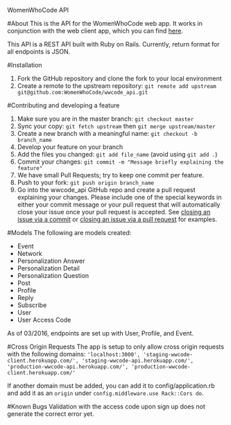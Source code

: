 WomenWhoCode API

#About
This is the API for the WomenWhoCode web app. It works in conjunction with the web client app, which you can find [here](https://github.com/WomenWhoCode/wwcode-webclient-app).

This API is a REST API built with Ruby on Rails. Currently, return format for all endpoints is JSON.

#Installation
1. Fork the GitHub repository and clone the fork to your local environment
1. Create a remote to the upstream repository: `git remote add upstream git@github.com:WomenWhoCode/wwcode_api.git`

#Contributing and developing a feature
1. Make sure you are in the master branch: `git checkout master`
2. Sync your copy: `git fetch upstream` then `git merge upstream/master`
3. Create a new branch with a meaningful name: `git checkout -b branch_name`
4. Develop your feature on your branch
5. Add the files you changed: `git add file_name` (avoid using `git add .`)
6. Commit your changes: `git commit -m "Message briefly explaining the feature"`
7. We have small Pull Requests; try to keep one commit per feature.
8. Push to your fork: `git push origin branch_name`
9. Go into the wwcode_api GitHub repo and create a pull request explaining your changes.  Please include one of the special keywords in either your commit message or your pull request that will automatically close your issue once your pull request is accepted.  See [closing an issue via a commit](https://help.github.com/articles/closing-issues-via-commit-messages/) or [closing an issue via a pull request](https://github.com/blog/1506-closing-issues-via-pull-requests) for examples.

#Models
The following are models created:
* Event
* Network
* Personalization Answer
* Personalization Detail
* Personalization Question
* Post
* Profile
* Reply
* Subscribe
* User
* User Access Code

As of 03/2016, endpoints are set up with User, Profile, and Event.

#Cross Origin Requests
The app is setup to only allow cross origin requests with the following domains:
` 'localhost:3000', 'staging-wwcode-client.herokuapp.com/', 'staging-wwcode-api.herokuapp.com/', 'production-wwcode-api.herokuapp.com/', 'production-wwcode-client.herokuapp.com/' `

If another domain must be added, you can add it to config/application.rb and add it as an `origin` under `config.middleware.use Rack::Cors do`.

#Known Bugs
Validation with the access code upon sign up does not generate the correct error yet.
